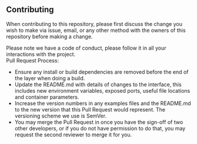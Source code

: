 ## Contributing

When contributing to this repository, please first discuss the change you wish to make via issue, email, or any other method with the owners of this repository before making a change.  

Please note we have a code of conduct, please follow it in all your interactions with the project.  
Pull Request Process:
* Ensure any install or build dependencies are removed before the end of the layer when doing a build.
* Update the README.md with details of changes to the interface, this includes new environment variables, exposed ports, useful file locations and container parameters.
* Increase the version numbers in any examples files and the README.md to the new version that this Pull Request would represent. The versioning scheme we use is SemVer.
* You may merge the Pull Request in once you have the sign-off of two other developers, or if you do not have permission to do that, you may request the second reviewer to merge it for you.
